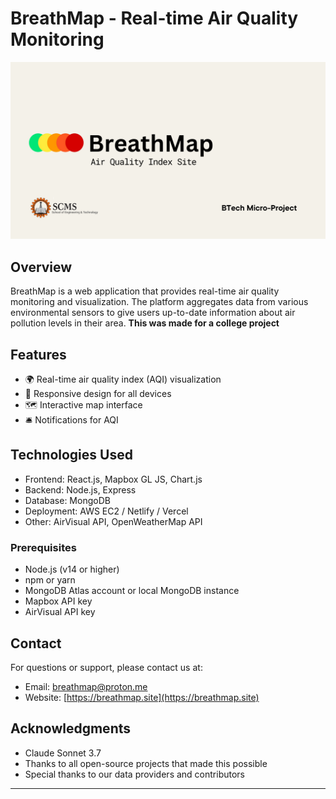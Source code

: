  # BreathMap - Real-time Air Quality Monitoring
<div align="left">
  <img src="banner.png" width="700">
</div>

## Overview

BreathMap is a web application that provides real-time air quality monitoring and visualization. The platform aggregates data from various environmental sensors to give users up-to-date information about air pollution levels in their area.
**This was made for a college project**
## Features

- 🌍 Real-time air quality index (AQI) visualization
- 📱 Responsive design for all devices
- 🗺️ Interactive map interface
- 🛎️ Notifications for AQI

## Technologies Used

- Frontend: React.js, Mapbox GL JS, Chart.js
- Backend: Node.js, Express
- Database: MongoDB
- Deployment: AWS EC2 / Netlify / Vercel
- Other: AirVisual API, OpenWeatherMap API

### Prerequisites

- Node.js (v14 or higher)
- npm or yarn
- MongoDB Atlas account or local MongoDB instance
- Mapbox API key
- AirVisual API key

## Contact

For questions or support, please contact us at:
- Email: breathmap@proton.me
- Website: [https://breathmap.site](https://breathmap.site)

## Acknowledgments
- Claude Sonnet 3.7 
- Thanks to all open-source projects that made this possible
- Special thanks to our data providers and contributors

---

